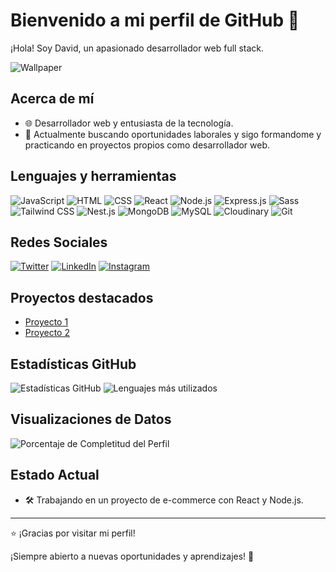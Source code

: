 
# Bienvenido a mi perfil de GitHub 👋

¡Hola! Soy David, un apasionado desarrollador web full stack.

![Wallpaper](https://github.com/MarckWeb/concessionaire/blob/main/client/public/1701291885167.jpg)

## Acerca de mí
- 🌐 Desarrollador web y entusiasta de la tecnología.
- 🚀 Actualmente buscando oportunidades laborales y sigo formandome y practicando en proyectos propios como desarrollador web.

## Lenguajes y herramientas
![JavaScript](https://img.shields.io/badge/-JavaScript-F7DF1E?style=flat&logo=javascript&logoColor=black)
![HTML](https://img.shields.io/badge/-HTML5-E34F26?style=flat&logo=html5&logoColor=white)
![CSS](https://img.shields.io/badge/-CSS3-1572B6?style=flat&logo=css3)
![React](https://img.shields.io/badge/-React-61DAFB?style=flat&logo=react&logoColor=white)
![Node.js](https://img.shields.io/badge/-Node.js-339933?style=flat&logo=node.js&logoColor=white)
![Express.js](https://img.shields.io/badge/-Express.js-000000?style=flat&logo=express&logoColor=white)
![Sass](https://img.shields.io/badge/-Sass-CC6699?style=flat&logo=sass&logoColor=white)
![Tailwind CSS](https://img.shields.io/badge/-Tailwind%20CSS-38B2AC?style=flat&logo=tailwind-css&logoColor=white)
![Nest.js](https://img.shields.io/badge/-Nest.js-E0234E?style=flat&logo=nestjs&logoColor=white)
![MongoDB](https://img.shields.io/badge/-MongoDB-47A248?style=flat&logo=mongodb&logoColor=white)
![MySQL](https://img.shields.io/badge/-MySQL-4479A1?style=flat&logo=mysql&logoColor=white)
![Cloudinary](https://img.shields.io/badge/-Cloudinary-60D5F9?style=flat&logo=cloudinary&logoColor=white)
![Git](https://img.shields.io/badge/-Git-F05032?style=flat&logo=git&logoColor=white)

## Redes Sociales
[![Twitter](https://img.shields.io/badge/-Twitter-1DA1F2?style=flat&logo=twitter&logoColor=white)](https://twitter.com/TuUsuario)
[![LinkedIn](https://img.shields.io/badge/-LinkedIn-0A66C2?style=flat&logo=linkedin&logoColor=white)](https://www.linkedin.com/in/TuUsuario)
[![Instagram](https://img.shields.io/badge/-Instagram-E4405F?style=flat&logo=instagram&logoColor=white)](https://www.instagram.com/TuUsuario)

## Proyectos destacados
- [Proyecto 1](https://front-gcdr.onrender.com/)
- [Proyecto 2](https://client-h3s3.onrender.com/)

## Estadísticas GitHub
![Estadísticas GitHub](https://github-readme-stats.vercel.app/api?username=MarckWeb&show_icons=true&count_private=true&hide=prs,issues,contribs&theme=radical)
![Lenguajes más utilizados](https://github-readme-stats.vercel.app/api/top-langs/?username=MarckWeb&layout=compact&theme=radical)


## Visualizaciones de Datos
![Porcentaje de Completitud del Perfil](https://img.shields.io/badge/Perfil%20Completo-75%25-brightgreen)

## Estado Actual
- 🛠 Trabajando en un proyecto de e-commerce con React y Node.js.

---

⭐️ ¡Gracias por visitar mi perfil!

¡Siempre abierto a nuevas oportunidades y aprendizajes! 🚀
